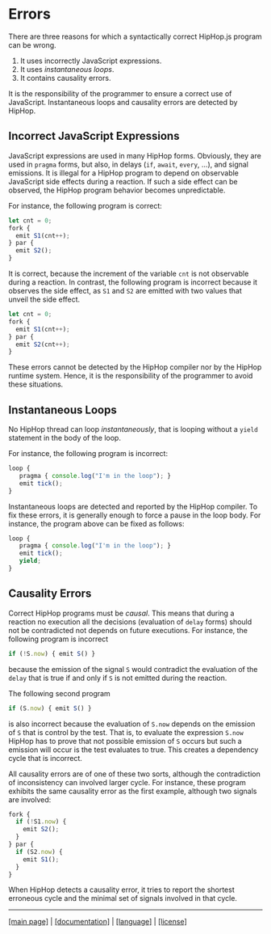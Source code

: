 <!-- ${ var doc = require( "hopdoc" ) }
${ var path = require( "path" ) }
${ var ROOT = path.dirname( module.filename ) } -->

Errors
======

There are three reasons for which a syntactically correct HipHop.js program
can be wrong.

  1. It uses incorrectly JavaScript expressions.
  2. It uses _instantaneous loops_.
  3. It contains causality errors.
  
It is the responsibility of the programmer to ensure a correct use of
JavaScript. Instantaneous loops and causality errors are detected by
HipHop.


Incorrect JavaScript Expressions
--------------------------------

JavaScript expressions are used in many HipHop forms. Obviously, they are
used in `pragma` forms, but also, in delays (`if`, `await`, `every`, ...), 
and signal emissions. It is illegal for a HipHop program to depend on
observable JavaScript side effects during a reaction. If such a side
effect can be observed, the HipHop program behavior becomes unpredictable.

For instance, the following program is correct:

```javascript
let cnt = 0;
fork {
  emit S1(cnt++);
} par {
  emit S2();
}
```

It is correct, because the increment of the variable `cnt` is not observable
during a reaction. In contrast, the following program is incorrect because
it observes the side effect, as `S1` and `S2` are emitted with two values
that unveil the side effect.

```javascript
let cnt = 0;
fork {
  emit S1(cnt++);
} par {
  emit S2(cnt++);
}
```

These errors cannot be detected by the HipHop compiler nor by the HipHop
runtime system. Hence, it is the responsibility of the programmer to
avoid these situations.

Instantaneous Loops
-------------------

No HipHop thread can loop _instantaneously_, that is looping without
a `yield` statement in the body of the loop.

For instance, the following program is incorrect:

```javascript
loop {
   pragma { console.log("I'm in the loop"); }
   emit tick();
}
```

Instantaneous loops are detected and reported by the HipHop compiler. To
fix these errors, it is generally enough to force a pause in the loop 
body. For instance, the program above can be fixed as follows:

```javascript
loop {
   pragma { console.log("I'm in the loop"); }
   emit tick();
   yield;
}
```

Causality Errors
----------------

Correct HipHop programs must be _causal_. This means that during a reaction
no execution all the decisions (evaluation of `delay` forms) should not
be contradicted not depends on future executions. For instance, the following
program is incorrect

```javascript
if (!S.now) { emit S() }
```

because the emission of the signal `S` would contradict the evaluation
of the `delay` that is true if and only if `S` is not emitted during the
reaction. 

The following second program

```javascript
if (S.now) { emit S() }
```

is also incorrect because the evaluation of `S.now` depends on the emission
of `S` that is control by the test. That is, to evaluate the expression `S.now`
HipHop has to prove that not possible emission of `S` occurs but such a
emission will occur is the test evaluates to true. This creates a dependency
cycle that is incorrect.

All causality errors are of one of these two sorts, although the contradiction
of inconsistency can involved larger cycle. For instance, these program
exhibits the same causality error as the first example, although two signals
are involved:

```javascript
fork {
  if (!S1.now) { 
	emit S2();
  }
} par {
  if (S2.now) {
    emit S1();
  }
}
```

When HipHop detects a causality error, it tries to report the shortest
erroneous cycle and the minimal set of signals involved in that cycle.

- - - - - - - - - - - - - - - - - - - - - - - - - - - - - - - - - - - - - - - - -
[[main page]](../../README.md) | [[documentation]](../README.md) | [[language]](../_lang.md) | [[license]](../license.md)

